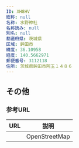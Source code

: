 ```yaml
---
ID: XH8HV
総称: null
名称: 水野神社
名称読み: null
別名: null
都道府県: 茨城県
区域: 鉾田市
緯度: 36.10958
経度: 140.5662971
郵便番号: 3112118
住所: 茨城県鉾田市阿玉１４８６
---
```


## その他

### 参考URL

| URL | 説明          |
| --- | ------------- |
|     | OpenStreetMap |
